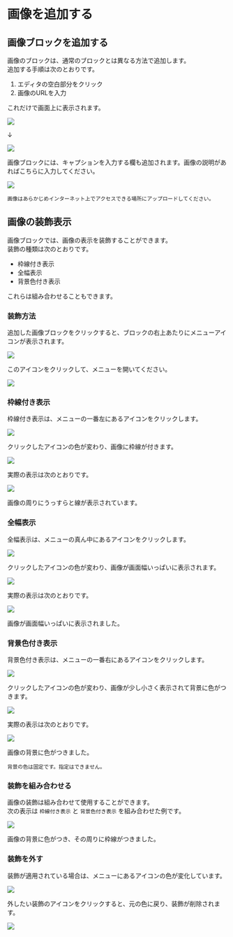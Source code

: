 # 画像を追加する

## 画像ブロックを追加する

画像のブロックは、通常のブロックとは異なる方法で追加します。  
追加する手順は次のとおりです。

1. エディタの空白部分をクリック
1. 画像のURLを入力

これだけで画面上に表示されます。

![](img/manage_block_editor11.png)

↓

![](img/manage_block_editor08.png)

画像ブロックには、キャプションを入力する欄も追加されます。画像の説明があればこちらに入力してください。

![](img/manage_block_editor09.png)

```{note}
画像はあらかじめインターネット上でアクセスできる場所にアップロードしてください。
```

## 画像の装飾表示

画像ブロックでは、画像の表示を装飾することができます。  
装飾の種類は次のとおりです。

- 枠線付き表示
- 全幅表示
- 背景色付き表示

これらは組み合わせることもできます。

### 装飾方法

追加した画像ブロックをクリックすると、ブロックの右上あたりにメニューアイコンが表示されます。

![](img/manage_block_editor10.png)

このアイコンをクリックして、メニューを開いてください。

![](img/manage_editor_image01.png)

### 枠線付き表示

枠線付き表示は、メニューの一番左にあるアイコンをクリックします。

![](img/manage_editor_image_menu01.png)

クリックしたアイコンの色が変わり、画像に枠線が付きます。

![](img/manage_editor_image02.png)

実際の表示は次のとおりです。

![](img/manage_editor_image03.png)

画像の周りにうっすらと線が表示されています。

### 全幅表示

全幅表示は、メニューの真ん中にあるアイコンをクリックします。

![](img/manage_editor_image_menu02.png)

クリックしたアイコンの色が変わり、画像が画面幅いっぱいに表示されます。

![](img/manage_editor_image04.png)

実際の表示は次のとおりです。

![](img/manage_editor_image05.png)

画像が画面幅いっぱいに表示されました。

### 背景色付き表示

背景色付き表示は、メニューの一番右にあるアイコンをクリックします。

![](img/manage_editor_image_menu03.png)

クリックしたアイコンの色が変わり、画像が少し小さく表示されて背景に色がつきます。

![](img/manage_editor_image06.png)

実際の表示は次のとおりです。

![](img/manage_editor_image07.png)

画像の背景に色がつきました。

```{note}
背景の色は固定です。指定はできません。
```

### 装飾を組み合わせる

画像の装飾は組み合わせて使用することができます。  
次の表示は `枠線付き表示` と `背景色付き表示` を組み合わせた例です。

![](img/manage_editor_image08.png)

画像の背景に色がつき、その周りに枠線がつきました。

### 装飾を外す

装飾が適用されている場合は、メニューにあるアイコンの色が変化しています。

![](img/manage_editor_image_menu04.png)

外したい装飾のアイコンをクリックすると、元の色に戻り、装飾が削除されます。

![](img/manage_editor_image_menu.png)
